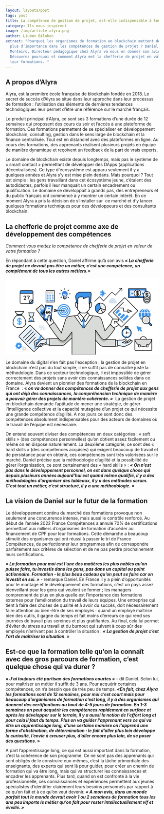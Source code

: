 ```yaml
---
layout: layouts/post
tags: post
title: La compétence de gestion de projet, est-elle indispensable à tout le monde ?
category: Ils nous inspirent
image: /img/article-alyra.png
author: Liubov Bilokon
extract: "Pourquoi les organismes de formation en blockchain mettent de plus en
  plus d’importance dans les compétences de gestion de projet ? Daniel Villa
  Monteiro, Directeur pédagogique chez Alyra va nous en donner son avis.
  Découvrez pourquoi et comment Alyra met la chefferie de projet en valeur de
  leur formations. "
---
```

<!--StartFragment-->

## A propos d’Alyra

Alyra, est la première école française de blockchain fondée en 2018. Le secret de succès d’Alyra se situe dans leur approche dans leur processus de formation : l’utilisation des éléments de dernières tendances technologiques leur permet d’être une référence sur le marché français. 

Le produit principal d’Alyra, ce sont ses 3 formations d’une durée de 12 semaines qui proposent des cours du soir et l’accès à une plateforme de formation. Ces formations permettent de se spécialiser en développement blockchain, consulting, gestion dans le sens large de blockchain et la finance centralisée. Tout est en distanciel avec des plateformes en ligne. Au cours des formations, des apprenants réalisent plusieurs projets en équipe de manière dynamique et reçoivent un feedback de la part de vrais experts.

Le domaine de blockchain existe depuis longtemps, mais pas le système de « smart contact » permettant de développer des DApps (applications décentralisées). Ce type d'écosystème est apparu seulement il y a quelques années et Alyra s’y est mise plein dedans. Mais pourquoi ? Tout est simple : les gens travaillant dans cet écosystème jeune, c’étaient des autodidactes, parfois il leur manquait un certain encadrement ou qualification. Le domaine se développait à grands pas, des entrepreneurs et du public français ont commencé à y montrer un certain intérêt. En ce moment Alyra a pris la décision de s’installer sur  ce marché et d’y lancer quelques formations techniques pour des développeurs et des consultants blockchain. 

## La chefferie de projet comme axe de développement des compétences

*Comment vous mettez la compétence de chefferie de projet en valeur de votre formation ?*

En répondant à cette question, Daniel affirme qu’à son avis ***« La chefferie de projet ne devrait pas être un métier, c’est une compétence, un complément de tous les autres métiers.»*** 

![](/img/devenir-chef-de-projet-1280x640.png "Source : [Tout savoir pour devenir chef de projet](https://chef-de-projet.fr/chef-de-projet/)")

Le domaine du digital n’en fait pas l'exception : la gestion de projet en blockchain n’est pas du tout simple, il ne suffit pas de connaître juste la méthodologie. Dans ce secteur technologique, il est impossible de gérer correctement des projets sans avoir des connaissances solides dans сe domaine. Alyra devient un pionnier des formations de la blockchain en France  : ***« on va donner des compétences de chefferie de projet aux gens qui ont déjà des connaissances, la compréhension technique de manière à pouvoir gérer des projets de manière cohérente. »***  La gestion de projet en blockchain demande l’aptitude de mener une stratégie, de gérer l'intelligence collective et la capacité mutagène d’un projet ce qui nécessite une grande compétence d’agilité. A nos jours ce sont donc des compétences absolument indispensables pour des acteurs de domaines où le travail de l’équipe est nécessaire.

On entend souvent diviser des compétences en deux catégories : « soft skills » (des compétences personnelles) qu’on obtient assez facilement ou même on en dispose naturellement. La deuxième catégorie, ce sont des « hard skills » (des compétences acquises) qui exigent beaucoup de travail et de persistance pour en obtenir, ces compétences sont très valorisées sur le marché. Daniel précise que la méthodologie d’agilité et la possibilité de gérer l’organisation, ce sont certainement des « hard skills » : ***« On n’est pas dans le développement personnel, on est dans quelque chose qui depuis plusieurs années aujourd’hui est quand même qualifié, il y a des méthodologies d’organiser des tableaux, il y a des méthodes scrum. C’est tout un métier, c’est structuré, il y a une méthodologie. »***



## La vision de Daniel sur le futur de la formation

Le développement continu du marché des formations provoque non seulement une concurrence intense, mais aussi le contrôle renforcé. Au début de l’année 2022 France Compétences a annulé 70% de certifications permettant aux milliers d’organismes de formation d’accéder au financement de CPF pour leur formations. Cette démarche a beaucoup stimulé des organismes qui ont réussi à passer le tri de France Compétences, de perfectionner leur programmes afin de correspondre parfaitement aux critères de sélection et de ne pas perdre prochainement leurs certifications. 

***« La formation pour moi est l’une des matières les plus nobles qu’on puisse faire, tu investis dans les gens, pas dans un capital ou point actionnaire. Formation - le plus beau cadeau qu’on peut se faire car on investit en soi. »*** - remarque Daniel. En France il y a plein d’opportunités pour le montage et le développement des formations, c’est un pays assez bienveillant pour les gens qui veulent se former ; les managers comprennent de plus en plus quelle est l’importance des formations externes pour l’amélioration du travail de leurs équipes. Une entreprise qui tient à faire des choses de qualité et à avoir du succès, doit nécessairement faire attention au bien-être de ses employés : quand un employé maîtrise bien des outils, il gagne du temps et fait moins d’erreurs ce qui rend ses journées de travail plus sereines et plus gratifiantes. Au final, cela lui permet d’éviter du stress au travail et du burnout qui suivent à coup sûr des employés n’arrivant pas à contrôler la situation : ***« La gestion de projet c’est l’art de maîtriser la situation. »***



## Est-ce que la formation telle qu’on la connaît avec des gros parcours de formation, c’est quelque chose qui va durer ? 

***« J’ai toujours été partisan des formations courtes »*** - dit Daniel. Selon lui, pour maîtriser un métier il suffit de 3 ans. Pour acquérir certaines compétences, on n’a besoin que de très peu de temps. ***«En fait, chez Alyra les formations sont de 12 semaines, pour moi c’est court mais pour beaucoup d’organismes de formation c’est long, il y a des organismes qui donnent des certifications au bout de 4-5 jours de formation. En 1-3 semaines on peut acquérir les compétences rapidement en surface et après les développer sur le terrain, il y a aussi la notion de l’effort long et pour cela il faut du temps. Plus on va guider l’apprenant vers ce qui va être un apprentissage long, d’une certaine manière on l’apprend une forme d’obstination, de détermination : le fait d’aller plus loin développe la curiosité, l’envie à creuser plus, d’aller encore plus loin, de se poser des questions. »***

A part l’apprentissage long, ce qui est aussi important dans la formation, c’est la cohérence de son programme. Ce ne sont pas des apprenants qui sont obligés de le construire eux-mêmes, c’est la tâche primordiale des enseignants, des experts qui sont là pour guider, pour créer un chemin de formation qui va être long, mais qui va structurer les connaissances et encadrer les apprenants. Plus tard, quand on est confronté à la vie professionnelle, ces connaissances et expériences permettent aux jeunes spécialistes d’identifier clairement leurs besoins personnels par rapport à ce qu’on fait et à ce qu’on veut devenir. ***« A mon avis, dans un monde parfait tout le monde devrait avoir 1 ou 2 semaines de formation tous les ans peu importe le métier qu’on fait pour rester intellectuellement vif et éveillé. »***



<!--EndFragment-->